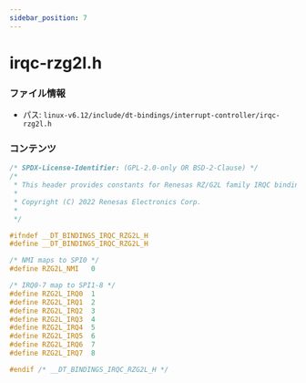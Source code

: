 ```yaml
---
sidebar_position: 7
---
```

# irqc-rzg2l.h

### ファイル情報

- パス: `linux-v6.12/include/dt-bindings/interrupt-controller/irqc-rzg2l.h`

### コンテンツ

```h
/* SPDX-License-Identifier: (GPL-2.0-only OR BSD-2-Clause) */
/*
 * This header provides constants for Renesas RZ/G2L family IRQC bindings.
 *
 * Copyright (C) 2022 Renesas Electronics Corp.
 *
 */

#ifndef __DT_BINDINGS_IRQC_RZG2L_H
#define __DT_BINDINGS_IRQC_RZG2L_H

/* NMI maps to SPI0 */
#define RZG2L_NMI	0

/* IRQ0-7 map to SPI1-8 */
#define RZG2L_IRQ0	1
#define RZG2L_IRQ1	2
#define RZG2L_IRQ2	3
#define RZG2L_IRQ3	4
#define RZG2L_IRQ4	5
#define RZG2L_IRQ5	6
#define RZG2L_IRQ6	7
#define RZG2L_IRQ7	8

#endif /* __DT_BINDINGS_IRQC_RZG2L_H */

```
